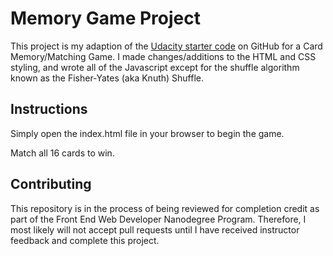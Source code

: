# Memory Game Project

This project is my adaption of the [Udacity starter code](https://github.com/udacity/fend-project-memory-game) on GitHub for a Card Memory/Matching Game. I made changes/additions to the HTML and CSS styling, and wrote all of the Javascript except for the shuffle algorithm known as the Fisher-Yates (aka Knuth) Shuffle.

## Instructions

Simply open the index.html file in your browser to begin the game.

Match all 16 cards to win.

## Contributing

This repository is in the process of being reviewed for completion credit as part of the Front End Web Developer Nanodegree Program. Therefore, I most likely will not accept pull requests until I have received instructor feedback and complete this project.

